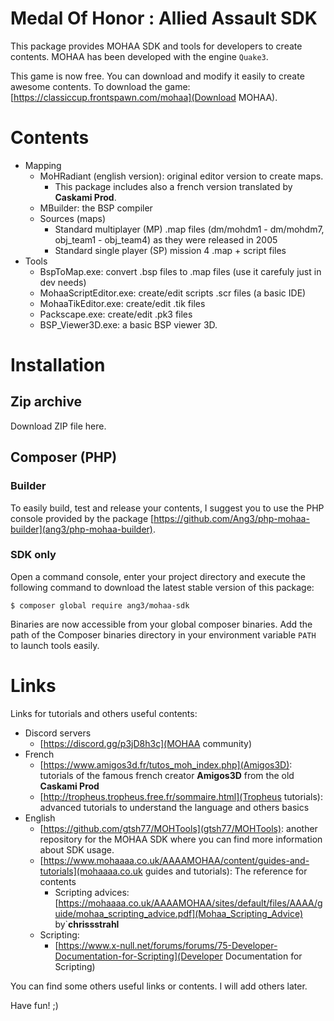 Medal Of Honor : Allied Assault SDK
===================================

This package provides MOHAA SDK and tools for developers to create contents.
MOHAA has been developed with the engine `Quake3`.

This game is now free. You can download and modify it easily to create awesome contents.
To download the game: [https://classiccup.frontspawn.com/mohaa](Download MOHAA).

Contents
========

- Mapping
	- MoHRadiant (english version): original editor version to create maps.
		- This package includes also a french version translated by **Caskami Prod**.
	- MBuilder: the BSP compiler
	- Sources (maps)
		- Standard multiplayer (MP) .map files (dm/mohdm1 - dm/mohdm7, obj_team1 - obj_team4) as they were released in 2005
		- Standard single player (SP) mission 4 .map + script files
- Tools
	- BspToMap.exe: convert .bsp files to .map files (use it carefuly just in dev needs)
	- MohaaScriptEditor.exe: create/edit scripts .scr files (a basic IDE)
	- MohaaTikEditor.exe: create/edit .tik files
	- Packscape.exe: create/edit .pk3 files
	- BSP_Viewer3D.exe: a basic BSP viewer 3D.

Installation
============

Zip archive
-----------

Download ZIP file here.

Composer (PHP)
--------------

### Builder

To easily build, test and release your contents, 
I suggest you to use the PHP console provided by the package 
[https://github.com/Ang3/php-mohaa-builder](ang3/php-mohaa-builder).

### SDK only

Open a command console, enter your project directory and execute the
following command to download the latest stable version of this package:

```console
$ composer global require ang3/mohaa-sdk
```

Binaries are now accessible from your global composer binaries. 
Add the path of the Composer binaries directory in your environment variable `PATH` to launch tools easily.

Links
=====

Links for tutorials and others useful contents:

- Discord servers
	- [https://discord.gg/p3jD8h3c](MOHAA community)
- French
	- [https://www.amigos3d.fr/tutos_moh_index.php](Amigos3D): tutorials of the famous french creator **Amigos3D** from the old **Caskami Prod**
	- [http://tropheus.tropheus.free.fr/sommaire.html](Tropheus tutorials): advanced tutorials to understand the language and others basics
- English
	- [https://github.com/gtsh77/MOHTools](gtsh77/MOHTools): another repository for the MOHAA SDK where you can find more information about SDK usage.
	- [https://www.mohaaaa.co.uk/AAAAMOHAA/content/guides-and-tutorials](mohaaaa.co.uk guides and tutorials): The reference for contents
		- Scripting advices: [https://mohaaaa.co.uk/AAAAMOHAA/sites/default/files/AAAA/guide/mohaa_scripting_advice.pdf](Mohaa_Scripting_Advice) by`**chrissstrahl**
	- Scripting:
		- [https://www.x-null.net/forums/forums/75-Developer-Documentation-for-Scripting](Developer Documentation for Scripting)

You can find some others useful links or contents. I will add others later.

Have fun! ;)